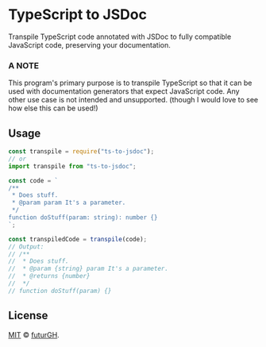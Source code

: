 # TypeScript to JSDoc
Transpile TypeScript code annotated with JSDoc to fully compatible JavaScript code, preserving your documentation.

### A NOTE
This program's primary purpose is to transpile TypeScript so that it can be used with documentation generators that expect JavaScript code. Any other use case is not intended and unsupported. (though I would love to see how else this can be used!)

## Usage

```javascript
const transpile = require("ts-to-jsdoc");
// or
import transpile from "ts-to-jsdoc";

const code = `
/**
 * Does stuff.
 * @param param It's a parameter.
 */
function doStuff(param: string): number {}
`;

const transpiledCode = transpile(code);
// Output:
// /**
//  * Does stuff.
//  * @param {string} param It's a parameter.
//  * @returns {number}
//  */
// function doStuff(param) {}
```

## License
[MIT](LICENSE) © [futurGH](https://github.com/futurGH).
